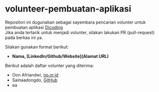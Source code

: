 # volunteer-pembuatan-aplikasi
Repositori ini dugunakan sebagai sayembara pencarian volunter untuk pembuatan aplikasi [Dicoding](dicoding.com)  
Jika anda tertarik untuk menjadi volunter, silakan lakukan PR (pull-request) pada berkas ini ya.  

Silakan gunakan format berikut:  
* __Nama, [LinkedIn/Github/Website](Alamat URL)__

Berikut adalah daftar volunter yang diterima:
* Oon Afriandwi, [oo.or.id](https://oo.or.id)
* Sainaadongdo, [GitHub](https://github.com/sainaadong)
* ea
